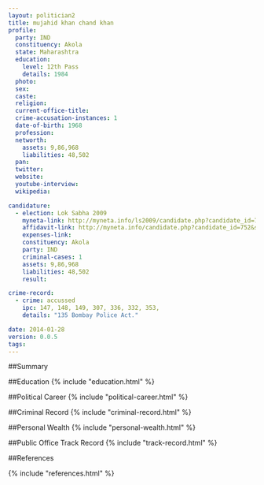 ```yaml
---
layout: politician2
title: mujahid khan chand khan
profile: 
  party: IND
  constituency: Akola
  state: Maharashtra
  education: 
    level: 12th Pass
    details: 1984
  photo: 
  sex: 
  caste: 
  religion: 
  current-office-title: 
  crime-accusation-instances: 1
  date-of-birth: 1968
  profession: 
  networth: 
    assets: 9,86,968
    liabilities: 48,502
  pan: 
  twitter: 
  website: 
  youtube-interview: 
  wikipedia: 

candidature: 
  - election: Lok Sabha 2009
    myneta-link: http://myneta.info/ls2009/candidate.php?candidate_id=752
    affidavit-link: http://myneta.info/candidate.php?candidate_id=752&scan=original
    expenses-link: 
    constituency: Akola 
    party: IND
    criminal-cases: 1
    assets: 9,86,968
    liabilities: 48,502
    result:  

crime-record: 
  - crime: accussed
    ipc: 147, 148, 149, 307, 336, 332, 353,
    details: "135 Bombay Police Act." 

date: 2014-01-28
version: 0.0.5
tags: 
---
```

##Summary


##Education
{% include "education.html" %}


##Political Career
{% include "political-career.html" %}


##Criminal Record
{% include "criminal-record.html" %}


##Personal Wealth
{% include "personal-wealth.html" %}


##Public Office Track Record
{% include "track-record.html" %}


##References


{% include "references.html" %}